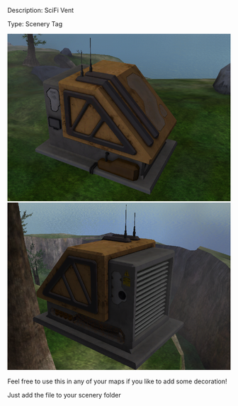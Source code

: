 Description: SciFi Vent

Type: Scenery Tag

![preview_0](vent_preview_0.png?raw=true)
![preview_1](vent_preview_1.png?raw=true)

Feel free to use this in any of your maps if you like to add some decoration!

Just add the file to your scenery folder
